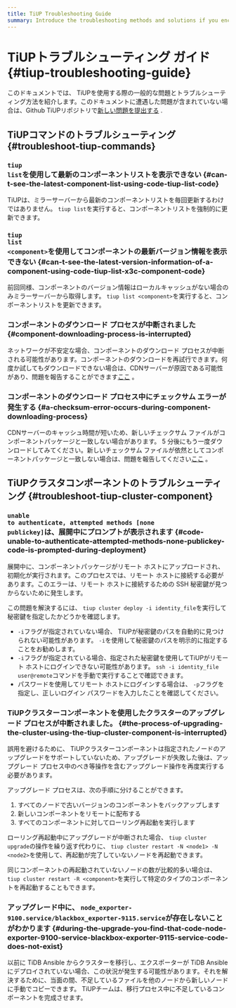 ```yaml
---
title: TiUP Troubleshooting Guide
summary: Introduce the troubleshooting methods and solutions if you encounter issues when using TiUP.
---
```


# TiUPトラブルシューティング ガイド {#tiup-troubleshooting-guide}

このドキュメントでは、 TiUPを使用する際の一般的な問題とトラブルシューティング方法を紹介します。このドキュメントに遭遇した問題が含まれていない場合は、Github TiUPリポジトリで[新しい問題を提出する](https://github.com/pingcap/tiup/issues) .

## TiUPコマンドのトラブルシューティング {#troubleshoot-tiup-commands}

### <code>tiup list</code>を使用して最新のコンポーネントリストを表示できない {#can-t-see-the-latest-component-list-using-code-tiup-list-code}

TiUPは、ミラーサーバーから最新のコンポーネントリストを毎回更新するわけではありません。 `tiup list`を実行すると、コンポーネントリストを強制的に更新できます。

### <code>tiup list &lt;component&gt;</code>を使用してコンポーネントの最新バージョン情報を表示できない {#can-t-see-the-latest-version-information-of-a-component-using-code-tiup-list-x3c-component-code}

前回同様、コンポーネントのバージョン情報はローカルキャッシュがない場合のみミラーサーバーから取得します。 `tiup list <component>`を実行すると、コンポーネントリストを更新できます。

### コンポーネントのダウンロード プロセスが中断されました {#component-downloading-process-is-interrupted}

ネットワークが不安定な場合、コンポーネントのダウンロード プロセスが中断される可能性があります。コンポーネントのダウンロードを再試行できます。何度か試してもダウンロードできない場合は、CDNサーバーが原因である可能性があり、問題を報告することができます[ここ](https://github.com/pingcap/tiup/issues) 。

### コンポーネントのダウンロード プロセス中にチェックサム エラーが発生する {#a-checksum-error-occurs-during-component-downloading-process}

CDNサーバーのキャッシュ時間が短いため、新しいチェックサム ファイルがコンポーネントパッケージと一致しない場合があります。 5 分後にもう一度ダウンロードしてみてください。新しいチェックサム ファイルが依然としてコンポーネントパッケージと一致しない場合は、問題を報告してください[ここ](https://github.com/pingcap/tiup/issues) 。

## TiUPクラスタコンポーネントのトラブルシューティング {#troubleshoot-tiup-cluster-component}

### <code>unable to authenticate, attempted methods [none publickey]</code>は、展開中にプロンプトが表示されます {#code-unable-to-authenticate-attempted-methods-none-publickey-code-is-prompted-during-deployment}

展開中に、コンポーネントパッケージがリモート ホストにアップロードされ、初期化が実行されます。このプロセスでは、リモート ホストに接続する必要があります。このエラーは、リモート ホストに接続するための SSH 秘密鍵が見つからないために発生します。

この問題を解決するには、 `tiup cluster deploy -i identity_file`を実行して秘密鍵を指定したかどうかを確認します。

-   `-i`フラグが指定されていない場合、 TiUPが秘密鍵のパスを自動的に見つけられない可能性があります。 `-i`を使用して秘密鍵のパスを明示的に指定することをお勧めします。
-   `-i`フラグが指定されている場合、指定された秘密鍵を使用してTiUPがリモート ホストにログインできない可能性があります。 `ssh -i identity_file user@remote`コマンドを手動で実行することで確認できます。
-   パスワードを使用してリモート ホストにログインする場合は、 `-p`フラグを指定し、正しいログイン パスワードを入力したことを確認してください。

### TiUPクラスターコンポーネントを使用したクラスターのアップグレード プロセスが中断されました。 {#the-process-of-upgrading-the-cluster-using-the-tiup-cluster-component-is-interrupted}

誤用を避けるために、 TiUPクラスターコンポーネントは指定されたノードのアップグレードをサポートしていないため、アップグレードが失敗した後は、アップグレード プロセス中のべき等操作を含むアップグレード操作を再度実行する必要があります。

アップグレード プロセスは、次の手順に分けることができます。

1.  すべてのノードで古いバージョンのコンポーネントをバックアップします
2.  新しいコンポーネントをリモートに配布する
3.  すべてのコンポーネントに対してローリング再起動を実行します

ローリング再起動中にアップグレードが中断された場合、 `tiup cluster upgrade`の操作を繰り返す代わりに、 `tiup cluster restart -N <node1> -N <node2>`を使用して、再起動が完了していないノードを再起動できます。

同じコンポーネントの再起動されていないノードの数が比較的多い場合は、 `tiup cluster restart -R <component>`を実行して特定のタイプのコンポーネントを再起動することもできます。

### アップグレード中に、 <code>node_exporter-9100.service/blackbox_exporter-9115.service</code>が存在しないことがわかります {#during-the-upgrade-you-find-that-code-node-exporter-9100-service-blackbox-exporter-9115-service-code-does-not-exist}

以前に TiDB Ansible からクラスターを移行し、エクスポーターが TiDB Ansible にデプロイされていない場合、この状況が発生する可能性があります。それを解決するために、当面の間、不足しているファイルを他のノードから新しいノードに手動でコピーできます。 TiUPチームは、移行プロセス中に不足しているコンポーネントを完成させます。

